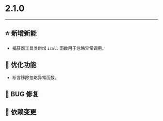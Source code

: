 # 2.1.0

---------------------

## ⭐ 新增新能

- 捕获器工具类新增 `icall` 函数用于忽略异常调用。

## 👻 优化功能

- 断言移除忽略异常函数。

## 🐞 BUG 修复

## 🔨 依赖变更